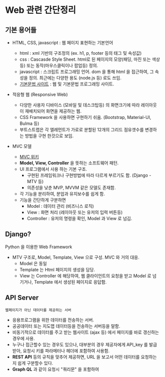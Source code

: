 # Web 관련 간단정리

## 기본 용어들
- HTML, CSS, javascript : 웹 페이지 표현하는 기본언어
  - html : xml 기반의 구조정의 (ex. h1, p, footer 등의 태그 및 속성값)
  - css : Cascasde Style Sheet. html로 된 페이지의 모양(패딩, 마진 또는 색상등) 또는 동작(마우스클릭이나 팝업등) 정의.
  - javascript : 스크립트 프로그래밍 언어. dom 을 통해 html 을 접근하여, 그 속성을 정의. 최근에는 다양한 용도 (node.js 등) 로도 쓰임.
  - [기본문법 사이트](https://www.w3schools.com/) : 웹 및 기본문법 프로그래밍 사이트.

- 적응형 웹 (Responsive Web)
  - 다양한 사용자 디바이스 (모바일 및 데스크탑등) 의 화면크기에 따라 레이아웃이 재배치되어 화면을 제공하는 웹.
  - CSS Framework 을 사용하면 구현하기 쉬움. (Bootstrap, Material-UI, Bulma 등)
  - 부트스트랩은 각 엘레먼트가 가로로 분할된 12개의 그리드 점유갯수를 변경하는 방법을 구현 한것으로 보임.
  
- MVC 모델
  - [MVC 위키](https://ko.wikipedia.org/wiki/%EB%AA%A8%EB%8D%B8-%EB%B7%B0-%EC%BB%A8%ED%8A%B8%EB%A1%A4%EB%9F%AC)
  - __Model, View, Controller__ 을 뜻하는 소프트웨어 패턴.
  - UI 프로그램에서 사용 하는 기본 구조.
    - 구현된 프레임워크나 구현방법에 따라 다르게 부르기도 함. (Django - MTV 등)
    - 의존성을 낮춘 MVP, MVVM 같은 모델도 존재함.
  - 각 기능을 분리하여, 분업과 유지보수를 쉽게 함.
  - 기능을 간단하게 구분하면
    - Model : 데이터 관리 (비즈니스 로직)
    - View : 화면 처리 (레이아웃 또는 유저의 입력 버튼등)
    - Controller : 유저의 명령을 확인, Model 과 View 로 넘김.



## Django?
  Python 을 이용한 Web Framework

- MTV 구조로, Model, Template, View 으로 구성. MVC 와 거의 대응.
  - Model 은 동일
  - Template 는 Html 페이지의 생성을 담당.
  - View 는 Controller 에 해당하여, 웹 클라이언트의 요청을 받고 Model 로 넘기거나, Template 에서 생성된 페이지로 응답함.


## API Server
  `웹페이지가 아닌 데이터를 제공하는 서버`

- 응용프로그램을 위한 데이터를 전송하는 서버.
- 공공데이터 또는 지도맵 데이터등을 전송하는 서버등을 말함.
- 비동기적으로 데이터를 주고 받는 웹사이트 (ajax 등) 에서 페이지를 바로 갱신하는 경우에 사용.
- 누구나 접근할수 있는 경우도 있으나, 대부분의 경우 제공자에게 API_key 를 발급받아, 요청시 키를 파라메터나 헤더에 포함하여 사용함.
- __REST API__ 등의 규칙을 맞추어 제공하면, URL 을 보고서 어떤 데이터를 요청하는지 쉽게 구분할수 있다.
- __Graph QL__ 과 같이 요청시 "쿼리문" 을 포함하여 
